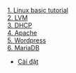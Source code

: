 [1. Linux basic tutorial](./25-bai-Linux)  
[2. LVM](/.LVM)  
[3. DHCP](DHCP)   
[4. Apache](Apache)  
[5. Wordpress]()  
[6. MariaDB]()
- [Cài đặt](MariaDB/install.md)  
